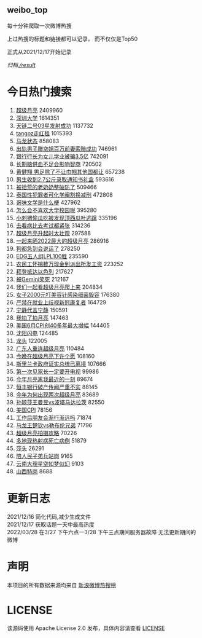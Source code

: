 weibo_top  
---
每十分钟爬取一次微博热搜  

上过热搜的标题和链接都可以记录， 而不仅仅是Top50

正式从2021/12/17开始记录  

*归档[./result](./result/)*

# 今日热门搜索  
1. [超级月亮](https://s.weibo.com//weibo?q=%E8%B6%85%E7%BA%A7%E6%9C%88%E4%BA%AE&Refer=top) 2409960
2. [深圳大学](https://s.weibo.com//weibo?q=%E6%B7%B1%E5%9C%B3%E5%A4%A7%E5%AD%A6&Refer=top) 1614351
3. [天链二号03星发射成功](https://s.weibo.com//weibo?q=%23%E5%A4%A9%E9%93%BE%E4%BA%8C%E5%8F%B703%E6%98%9F%E5%8F%91%E5%B0%84%E6%88%90%E5%8A%9F%23&Refer=top) 1137732
4. [tangoz走红毯](https://s.weibo.com//weibo?q=%23tangoz%E8%B5%B0%E7%BA%A2%E6%AF%AF%23&Refer=top) 1015393
5. [马龙状态](https://s.weibo.com//weibo?q=%E9%A9%AC%E9%BE%99%E7%8A%B6%E6%80%81&Refer=top) 858083
6. [出轨男子赠空姐百万前妻索赔成功](https://s.weibo.com//weibo?q=%23%E5%87%BA%E8%BD%A8%E7%94%B7%E5%AD%90%E8%B5%A0%E7%A9%BA%E5%A7%90%E7%99%BE%E4%B8%87%E5%89%8D%E5%A6%BB%E7%B4%A2%E8%B5%94%E6%88%90%E5%8A%9F%23&Refer=top) 746961
7. [银行行长为女儿学业被骗3.5亿](https://s.weibo.com//weibo?q=%23%E9%93%B6%E8%A1%8C%E8%A1%8C%E9%95%BF%E4%B8%BA%E5%A5%B3%E5%84%BF%E5%AD%A6%E4%B8%9A%E8%A2%AB%E9%AA%973.5%E4%BA%BF%23&Refer=top) 742091
8. [长期脑供血不足会影响智商](https://s.weibo.com//weibo?q=%23%E9%95%BF%E6%9C%9F%E8%84%91%E4%BE%9B%E8%A1%80%E4%B8%8D%E8%B6%B3%E4%BC%9A%E5%BD%B1%E5%93%8D%E6%99%BA%E5%95%86%23&Refer=top) 720502
9. [黄健翔 男足除了不让巾帼其他国都让](https://s.weibo.com//weibo?q=%E9%BB%84%E5%81%A5%E7%BF%94%20%E7%94%B7%E8%B6%B3%E9%99%A4%E4%BA%86%E4%B8%8D%E8%AE%A9%E5%B7%BE%E5%B8%BC%E5%85%B6%E4%BB%96%E5%9B%BD%E9%83%BD%E8%AE%A9&Refer=top) 657238
10. [男生收到2.7公斤录取通知书礼盒](https://s.weibo.com//weibo?q=%23%E7%94%B7%E7%94%9F%E6%94%B6%E5%88%B02.7%E5%85%AC%E6%96%A4%E5%BD%95%E5%8F%96%E9%80%9A%E7%9F%A5%E4%B9%A6%E7%A4%BC%E7%9B%92%23&Refer=top) 593616
11. [被拾荒的老奶奶整破防了](https://s.weibo.com//weibo?q=%23%E8%A2%AB%E6%8B%BE%E8%8D%92%E7%9A%84%E8%80%81%E5%A5%B6%E5%A5%B6%E6%95%B4%E7%A0%B4%E9%98%B2%E4%BA%86%23&Refer=top) 509466
12. [泰国性犯罪者可化学阉割换减刑](https://s.weibo.com//weibo?q=%23%E6%B3%B0%E5%9B%BD%E6%80%A7%E7%8A%AF%E7%BD%AA%E8%80%85%E5%8F%AF%E5%8C%96%E5%AD%A6%E9%98%89%E5%89%B2%E6%8D%A2%E5%87%8F%E5%88%91%23&Refer=top) 472808
13. [哥味文学是什么梗](https://s.weibo.com//weibo?q=%23%E5%93%A5%E5%91%B3%E6%96%87%E5%AD%A6%E6%98%AF%E4%BB%80%E4%B9%88%E6%A2%97%23&Refer=top) 427962
14. [怎么会不喜欢大学校园呢](https://s.weibo.com//weibo?q=%23%E6%80%8E%E4%B9%88%E4%BC%9A%E4%B8%8D%E5%96%9C%E6%AC%A2%E5%A4%A7%E5%AD%A6%E6%A0%A1%E5%9B%AD%E5%91%A2%23&Refer=top) 395280
15. [小刺猬偷瓜吃被发现顶西瓜叶逃蹿](https://s.weibo.com//weibo?q=%23%E5%B0%8F%E5%88%BA%E7%8C%AC%E5%81%B7%E7%93%9C%E5%90%83%E8%A2%AB%E5%8F%91%E7%8E%B0%E9%A1%B6%E8%A5%BF%E7%93%9C%E5%8F%B6%E9%80%83%E8%B9%BF%23&Refer=top) 335196
16. [去看病比去考试都紧张](https://s.weibo.com//weibo?q=%23%E5%8E%BB%E7%9C%8B%E7%97%85%E6%AF%94%E5%8E%BB%E8%80%83%E8%AF%95%E9%83%BD%E7%B4%A7%E5%BC%A0%23&Refer=top) 314236
17. [超级月亮升起时太壮观](https://s.weibo.com//weibo?q=%23%E8%B6%85%E7%BA%A7%E6%9C%88%E4%BA%AE%E5%8D%87%E8%B5%B7%E6%97%B6%E5%A4%AA%E5%A3%AE%E8%A7%82%23&Refer=top) 297588
18. [一起来晒2022最大的超级月亮](https://s.weibo.com//weibo?q=%23%E4%B8%80%E8%B5%B7%E6%9D%A5%E6%99%922022%E6%9C%80%E5%A4%A7%E7%9A%84%E8%B6%85%E7%BA%A7%E6%9C%88%E4%BA%AE%23&Refer=top) 286916
19. [狗都急到会说话了](https://s.weibo.com//weibo?q=%23%E7%8B%97%E9%83%BD%E6%80%A5%E5%88%B0%E4%BC%9A%E8%AF%B4%E8%AF%9D%E4%BA%86%23&Refer=top) 278250
20. [EDG五人组LPL100胜](https://s.weibo.com//weibo?q=%23EDG%E4%BA%94%E4%BA%BA%E7%BB%84LPL100%E8%83%9C%23&Refer=top) 235590
21. [农民工怀揣数万现金到派出所发工资](https://s.weibo.com//weibo?q=%23%E5%86%9C%E6%B0%91%E5%B7%A5%E6%80%80%E6%8F%A3%E6%95%B0%E4%B8%87%E7%8E%B0%E9%87%91%E5%88%B0%E6%B4%BE%E5%87%BA%E6%89%80%E5%8F%91%E5%B7%A5%E8%B5%84%23&Refer=top) 223252
22. [拜登抵达以色列](https://s.weibo.com//weibo?q=%23%E6%8B%9C%E7%99%BB%E6%8A%B5%E8%BE%BE%E4%BB%A5%E8%89%B2%E5%88%97%23&Refer=top) 217627
23. [被Gemini笑死](https://s.weibo.com//weibo?q=%23%E8%A2%ABGemini%E7%AC%91%E6%AD%BB%23&Refer=top) 212167
24. [我们一起看超级月亮爬上来](https://s.weibo.com//weibo?q=%23%E6%88%91%E4%BB%AC%E4%B8%80%E8%B5%B7%E7%9C%8B%E8%B6%85%E7%BA%A7%E6%9C%88%E4%BA%AE%E7%88%AC%E4%B8%8A%E6%9D%A5%23&Refer=top) 204834
25. [女子2000元打美容针感染细菌毁容](https://s.weibo.com//weibo?q=%23%E5%A5%B3%E5%AD%902000%E5%85%83%E6%89%93%E7%BE%8E%E5%AE%B9%E9%92%88%E6%84%9F%E6%9F%93%E7%BB%86%E8%8F%8C%E6%AF%81%E5%AE%B9%23&Refer=top) 176380
26. [严禁在就业上歧视新冠康复者](https://s.weibo.com//weibo?q=%23%E4%B8%A5%E7%A6%81%E5%9C%A8%E5%B0%B1%E4%B8%9A%E4%B8%8A%E6%AD%A7%E8%A7%86%E6%96%B0%E5%86%A0%E5%BA%B7%E5%A4%8D%E8%80%85%23&Refer=top) 164729
27. [宁静代言宁静](https://s.weibo.com//weibo?q=%23%E5%AE%81%E9%9D%99%E4%BB%A3%E8%A8%80%E5%AE%81%E9%9D%99%23&Refer=top) 150591
28. [我拍了拍月亮](https://s.weibo.com//weibo?q=%23%E6%88%91%E6%8B%8D%E4%BA%86%E6%8B%8D%E6%9C%88%E4%BA%AE%23&Refer=top) 147463
29. [美国6月CPI创40多年最大增幅](https://s.weibo.com//weibo?q=%23%E7%BE%8E%E5%9B%BD6%E6%9C%88CPI%E5%88%9B40%E5%A4%9A%E5%B9%B4%E6%9C%80%E5%A4%A7%E5%A2%9E%E5%B9%85%23&Refer=top) 144405
30. [沈阳闪电](https://s.weibo.com//weibo?q=%23%E6%B2%88%E9%98%B3%E9%97%AA%E7%94%B5%23&Refer=top) 124485
31. [龙头](https://s.weibo.com//weibo?q=%E9%BE%99%E5%A4%B4&Refer=top) 122005
32. [广东人重连超级月亮](https://s.weibo.com//weibo?q=%23%E5%B9%BF%E4%B8%9C%E4%BA%BA%E9%87%8D%E8%BF%9E%E8%B6%85%E7%BA%A7%E6%9C%88%E4%BA%AE%23&Refer=top) 110484
33. [今晚在超级月亮下许个愿](https://s.weibo.com//weibo?q=%23%E4%BB%8A%E6%99%9A%E5%9C%A8%E8%B6%85%E7%BA%A7%E6%9C%88%E4%BA%AE%E4%B8%8B%E8%AE%B8%E4%B8%AA%E6%84%BF%23&Refer=top) 108160
34. [斯里兰卡政府证实总统已离境](https://s.weibo.com//weibo?q=%23%E6%96%AF%E9%87%8C%E5%85%B0%E5%8D%A1%E6%94%BF%E5%BA%9C%E8%AF%81%E5%AE%9E%E6%80%BB%E7%BB%9F%E5%B7%B2%E7%A6%BB%E5%A2%83%23&Refer=top) 107666
35. [第一次见家长一定要开电视](https://s.weibo.com//weibo?q=%23%E7%AC%AC%E4%B8%80%E6%AC%A1%E8%A7%81%E5%AE%B6%E9%95%BF%E4%B8%80%E5%AE%9A%E8%A6%81%E5%BC%80%E7%94%B5%E8%A7%86%23&Refer=top) 99986
36. [今年月亮离我最近的一刻](https://s.weibo.com//weibo?q=%23%E4%BB%8A%E5%B9%B4%E6%9C%88%E4%BA%AE%E7%A6%BB%E6%88%91%E6%9C%80%E8%BF%91%E7%9A%84%E4%B8%80%E5%88%BB%23&Refer=top) 89674
37. [恒丰银行破产传闻严重不实](https://s.weibo.com//weibo?q=%23%E6%81%92%E4%B8%B0%E9%93%B6%E8%A1%8C%E7%A0%B4%E4%BA%A7%E4%BC%A0%E9%97%BB%E4%B8%A5%E9%87%8D%E4%B8%8D%E5%AE%9E%23&Refer=top) 88145
38. [今年为何出现两次超级月亮](https://s.weibo.com//weibo?q=%23%E4%BB%8A%E5%B9%B4%E4%B8%BA%E4%BD%95%E5%87%BA%E7%8E%B0%E4%B8%A4%E6%AC%A1%E8%B6%85%E7%BA%A7%E6%9C%88%E4%BA%AE%23&Refer=top) 83689
39. [孙颖莎王曼昱vs波塔马达拉茨](https://s.weibo.com//weibo?q=%E5%AD%99%E9%A2%96%E8%8E%8E%E7%8E%8B%E6%9B%BC%E6%98%B1vs%E6%B3%A2%E5%A1%94%E9%A9%AC%E8%BE%BE%E6%8B%89%E8%8C%A8&Refer=top) 82550
40. [美国CPI](https://s.weibo.com//weibo?q=%E7%BE%8E%E5%9B%BDCPI&Refer=top) 78156
41. [工作后朋友会渐行渐远吗](https://s.weibo.com//weibo?q=%23%E5%B7%A5%E4%BD%9C%E5%90%8E%E6%9C%8B%E5%8F%8B%E4%BC%9A%E6%B8%90%E8%A1%8C%E6%B8%90%E8%BF%9C%E5%90%97%23&Refer=top) 71874
42. [马龙王楚钦vs勒布伦兄弟](https://s.weibo.com//weibo?q=%23%E9%A9%AC%E9%BE%99%E7%8E%8B%E6%A5%9A%E9%92%A6vs%E5%8B%92%E5%B8%83%E4%BC%A6%E5%85%84%E5%BC%9F%23&Refer=top) 71796
43. [超级月亮拍摄攻略](https://s.weibo.com//weibo?q=%23%E8%B6%85%E7%BA%A7%E6%9C%88%E4%BA%AE%E6%8B%8D%E6%91%84%E6%94%BB%E7%95%A5%23&Refer=top) 70226
44. [多地现热射病死亡病例](https://s.weibo.com//weibo?q=%23%E5%A4%9A%E5%9C%B0%E7%8E%B0%E7%83%AD%E5%B0%84%E7%97%85%E6%AD%BB%E4%BA%A1%E7%97%85%E4%BE%8B%23&Refer=top) 51879
45. [莎头](https://s.weibo.com//weibo?q=%E8%8E%8E%E5%A4%B4&Refer=top) 26291
46. [陪人民子弟兵站岗](https://s.weibo.com//weibo?q=%23%E9%99%AA%E4%BA%BA%E6%B0%91%E5%AD%90%E5%BC%9F%E5%85%B5%E7%AB%99%E5%B2%97%23&Refer=top) 9165
47. [云南大理星空如梦似幻](https://s.weibo.com//weibo?q=%23%E4%BA%91%E5%8D%97%E5%A4%A7%E7%90%86%E6%98%9F%E7%A9%BA%E5%A6%82%E6%A2%A6%E4%BC%BC%E5%B9%BB%23&Refer=top) 9103
48. [山西特岗](https://s.weibo.com//weibo?q=%E5%B1%B1%E8%A5%BF%E7%89%B9%E5%B2%97&Refer=top) 8688
# 更新日志  
2021/12/16  简化代码,减少生成文件  
2021/12/17  获取话题一天中最高热度  
2022/03/28  在3/27 下午六点—3/28 下午三点期间服务器故障 无法更新期间的微博  
# 声明  
本项目的所有数据来源均来自 [新浪微博热搜榜](https://s.weibo.com/top/summary)  

# LICENSE
该源码使用 Apache License 2.0 发布，具体内容请查看 [LICENSE](./LICENSE)
